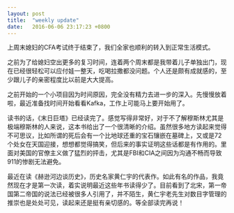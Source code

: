 ```yaml
---
layout: post
title:  "weekly update"
date:   2016-06-06 23:17:23 +0800
---
```


上周末媳妇的CFA考试终于结束了，我们全家也顺利的转入到正常生活模式。

之前为了给媳妇空出更多的复习时间，连着两个周末都是我带着儿子单独出门，现在已经很轻松可以应付娃一整天，吃喝拉撒都没问题。个人还是颇有成就感的，至少跟儿子的亲密程度比以前是大大提高。

之前开始的一个小项目因为时间原因，完全没有精力去进一步的深入。先慢慢放着啦，最近准备找时间开始看看Kafka，工作上可能马上要开始用了。

读书的话，《末日巨塔》已经读完了。感觉写得非常好，对于不了解穆斯林尤其是极端穆斯林的人来说，这本书给出了一个很清晰的介绍。虽然很多地方读起来觉得不可思议，比如所谓的死后会有一个比地球还重的宝石镶嵌在墓碑上，又或是72个处女在天国迎接，想想都觉得搞笑，但后来的事实证明这些话都是有作用的。里面对美国的官僚主义做了猛烈的抨击，尤其是FBI和CIA之间因为沟通不畅而导致911的惨剧无法避免。

最近在读《赫逊河边谈历史》，历史名家黄仁宇的代表作。如此有名的作品，我竟然现在才是第一次读，着实说明最近这些年书读得少了。目前看到了北宋，第一帝国第二帝国的说法已经被很多人引用了，并不陌生，黄仁宇老先生对数目字管理的推崇也是处处可见，读起来还是挺有亲切感的。等全部读完再说！